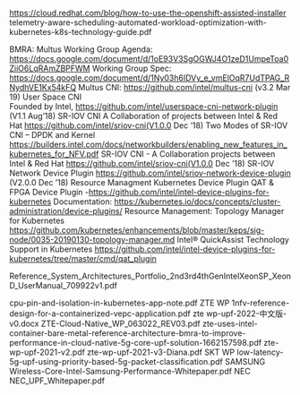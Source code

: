 https://cloud.redhat.com/blog/how-to-use-the-openshift-assisted-installer
telemetry-aware-scheduling-automated-workload-optimization-with-kubernetes-k8s-technology-guide.pdf

BMRA:
Multus
Working Group Agenda: https://docs.google.com/document/d/1oE93V3SgOGWJ4O1zeD1UmpeToa0ZiiO6LqRAmZBPFWM 
Working Group Spec: https://docs.google.com/document/d/1Ny03h6IDVy_e_vmElOqR7UdTPAG_RNydhVE1Kx54kFQ 
Multus CNI:  https://github.com/intel/multus-cni (v3.2 Mar 19)
User Space CNI  
Founded by Intel, https://github.com/intel/userspace-cni-network-plugin (V1.1 Aug’18)
SR-IOV CNI 
A Collaboration of projects between Intel & Red Hat https://github.com/intel/sriov-cni(V1.0.0 Dec ’18)
Two Modes of SR-IOV CNI – DPDK and Kernel 
https://builders.intel.com/docs/networkbuilders/enabling_new_features_in_kubernetes_for_NFV.pdf 
SR-IOV CNI - A Collaboration projects between Intel & Red Hat https://github.com/intel/sriov-cni(V1.0.0 Dec ’18)
SR-IOV Network Device Plugin
https://github.com/intel/sriov-network-device-plugin (V2.0.0 Dec ’18)
Resource Managment Kubernetes Device Plugin
QAT & FPGA Device Plugin -https://github.com/intel/intel-device-plugins-for-kubernetes
Documentation: https://kubernetes.io/docs/concepts/cluster-administration/device-plugins/
Resource Management: Topology Manager for Kubernetes
https://github.com/kubernetes/enhancements/blob/master/keps/sig-node/0035-20190130-topology-manager.md
Intel® QuickAssist Technology Support in Kubernetes 
https://github.com/intel/intel-device-plugins-for-kubernetes/tree/master/cmd/qat_plugin

Reference_System_Architectures_Portfolio_2nd3rd4thGenIntelXeonSP_XeonD_UserManual_709922v1.pdf


cpu-pin-and-isolation-in-kubernetes-app-note.pdf
ZTE WP
1nfv-reference-design-for-a-containerized-vepc-application.pdf
zte wp-upf-2022-中文版-v0.docx
ZTE-Cloud-Native_WP_063022_REV03.pdf
zte-uses-intel-container-bare-metal-reference-architecture-bmra-to-improve-performance-in-cloud-native-5g-core-upf-solution-1662157598.pdf
zte-wp-upf-2021-v2.pdf
zte-wp-upf-2021-v3-Diana.pdf
SKT WP
low-latency-5g-upf-using-priority-based-5g-packet-classification.pdf
SAMSUNG
Wireless-Core-Intel-Samsung-Performance-Whitepaper.pdf
NEC
NEC_UPF_Whitepaper.pdf


